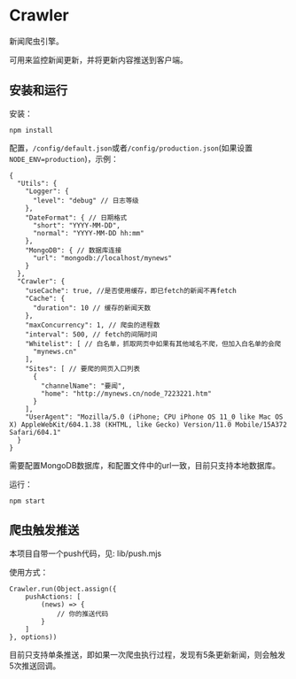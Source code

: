 # Crawler

新闻爬虫引擎。

可用来监控新闻更新，并将更新内容推送到客户端。

## 安装和运行

安装：

```
npm install
```

配置，`/config/default.json`或者`/config/production.json`(如果设置`NODE_ENV=production`)，示例：

```
{
  "Utils": {
    "Logger": {
      "level": "debug" // 日志等级
    },
    "DateFormat": { // 日期格式
      "short": "YYYY-MM-DD",
      "normal": "YYYY-MM-DD hh:mm"
    },
    "MongoDB": { // 数据库连接
      "url": "mongodb://localhost/mynews"
    }
  },
  "Crawler": {
    "useCache": true, //是否使用缓存，即已fetch的新闻不再fetch
    "Cache": {
      "duration": 10 // 缓存的新闻天数
    },
    "maxConcurrency": 1, // 爬虫的进程数
    "interval": 500, // fetch的间隔时间
    "Whitelist": [ // 白名单，抓取网页中如果有其他域名不爬，但加入白名单的会爬
      "mynews.cn"
    ],
    "Sites": [ // 要爬的网页入口列表
      {
        "channelName": "要闻",
        "home": "http://mynews.cn/node_7223221.htm"
      }
    ],
    "UserAgent": "Mozilla/5.0 (iPhone; CPU iPhone OS 11_0 like Mac OS X) AppleWebKit/604.1.38 (KHTML, like Gecko) Version/11.0 Mobile/15A372 Safari/604.1"
  }
}
```

需要配置MongoDB数据库，和配置文件中的url一致，目前只支持本地数据库。

运行：

```
npm start
```

## 爬虫触发推送


本项目自带一个push代码，见: lib/push.mjs


使用方式：

```
Crawler.run(Object.assign({
    pushActions: [
        (news) => {
            // 你的推送代码
        }
    ]
}, options))
```

目前只支持单条推送，即如果一次爬虫执行过程，发现有5条更新新闻，则会触发5次推送回调。


